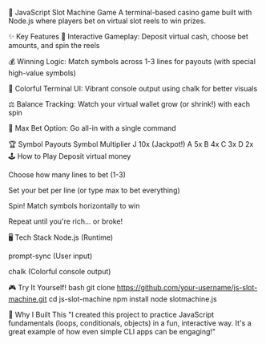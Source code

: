 🎰 JavaScript Slot Machine Game
A terminal-based casino game built with Node.js where players bet on virtual slot reels to win prizes.

✨ Key Features
🎲 Interactive Gameplay: Deposit virtual cash, choose bet amounts, and spin the reels

💰 Winning Logic: Match symbols across 1-3 lines for payouts (with special high-value symbols)

🎨 Colorful Terminal UI: Vibrant console output using chalk for better visuals

⚖️ Balance Tracking: Watch your virtual wallet grow (or shrink!) with each spin

🎯 Max Bet Option: Go all-in with a single command

🏆 Symbol Payouts
Symbol	Multiplier
J	10x	(Jackpot!)
A	5x
B	4x
C	3x
D	2x
🕹️ How to Play
Deposit virtual money

Choose how many lines to bet (1-3)

Set your bet per line (or type max to bet everything)

Spin! Match symbols horizontally to win

Repeat until you're rich... or broke!

🖥️ Tech Stack
Node.js (Runtime)

prompt-sync (User input)

chalk (Colorful console output)

🎮 Try It Yourself!
bash
git clone https://github.com/your-username/js-slot-machine.git
cd js-slot-machine
npm install
node slotmachine.js


📜 Why I Built This
"I created this project to practice JavaScript fundamentals (loops, conditionals, objects) in a fun, interactive way. It's a great example of how even simple CLI apps can be engaging!"
